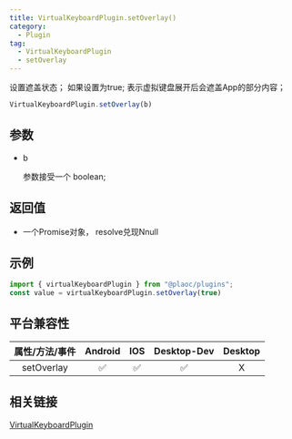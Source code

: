 ```yaml
---
title: VirtualKeyboardPlugin.setOverlay()
category:
  - Plugin
tag:
  - VirtualKeyboardPlugin
  - setOverlay 
---
```


设置遮盖状态；
如果设置为true;
表示虚拟键盘展开后会遮盖App的部分内容；

```js
VirtualKeyboardPlugin.setOverlay(b)
```

## 参数

  - b

    参数接受一个 boolean;


## 返回值

  - 一个Promise对象， resolve兑现Nnull

## 示例
```js
import { virtualKeyboardPlugin } from "@plaoc/plugins";
const value = virtualKeyboardPlugin.setOverlay(true)
```


## 平台兼容性

| 属性/方法/事件 | Android | IOS | Desktop-Dev | Desktop |
|:------------:|:-------:|:---:|:-----------:|:-------:|
| setOverlay   | ✅      | ✅  | ✅          | X       |

## 相关链接

[VirtualKeyboardPlugin](./index.md)


